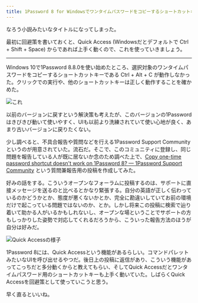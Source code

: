 ```yaml
---
title: 1Password 8 for Windowsでワンタイムパスワードをコピーするショートカットキーが動かない件
---
```

なろう小説みたいなタイトルになってしまった。

最初に回避策を書いておくと、Quick Access (Windowsだとデフォルトで Ctrl + Shift + Space) からであれば上手く動くので、これを使っていきましょう。

* * *

Windows 10で1Password 8.8.0を使い始めたところ、選択対象のワンタイムパスワードをコピーするショートカットキーである Ctrl + Alt + C が動作しなかった。クリックでの実行や、他のショートカットキーは正しく動作することを確かめた。

![](https://lh3.googleusercontent.com/docs/ADP-6oHq2u5gNR3D9YnZNFKp5XygTP2eiJU5Qdz9aeWxSNZ7Aucnvfw63OdzW48qY447MOdbZCvi69LVCv1w9gkRUkEMjh-IAAzclVy5hADvMB7znFfR1bPRhvy2uaLvBhQxTbPUbHF38qLnZHXd_QGq78cFbRUF58XmqVCjpRV4gERx-smSa4-Uss_oPWRoY8VKvYxM876PvyQST5QttgZcx-gxH37tG88RTs72Mdal-d4FyKg0cj5Uw51eUB8fajF_3UZtcJr15mymzTZXHPvye-BIhICDMGHDbzb8NoiBqcKdo-luwKKOT8UDR1v1R_ahXajXQUieAemn_pfnwzCwzOA6Mv74_wt1_Rn6cjm2IMzBBGkWLt36KmIrE_lWBE2eQF1emth3un2kndM-_zSVbzpCpOhcbF4rZHswzm0qD9Qoal4u6dH0Wto2I0OIexErPjjofkAoiMjWodj4ZuEM7TNMLFI9ljxHXGaw19VMCDRKDusomqD7R9aDrflOki115c8PxY_tb0uDINLKDlwGS9DgTyD5dryRv6bgn9PWa8cm_9PYY59uJQbnEpsY2Yd6KBtp5ebxhvRWskwxYOjHhpmgt0EvkFcG0Vn3LyHNQcyxh1lmo9FhxB5wWVQ4x6v7exnfb6VaMGCxNMzgkpSRD151f5CnrIVcvpQ86aHEcoNXNudeeutk1x1RKRp5qI2RdoN7kPXnLCbdQT0DB746L6xPKwX-5lLEzOPitUYIJsbfm1BZI9JalEbhxyjliqj4-p_7MfomlPnHMieOlodbBGd_xJzBK4nXUGiD3gLK0eThytQoFc5nc2NB6-0h-JlHS2NuUtbVjhJyVwFeZvw6Vv-Hjv-Sy6tNItInVyyRxmcrqbNW_fMvdeQ3-K-Gt5mHKqIFZdIX1gXs5XL4z2NMVROk_-wVdkBKw-4hnGMj8k2iExXV27ExcWrZYo15-EmlIUkIHUELI-NYURErwoWELrpkVY15RUF8zBFt9_udnRChgX3KbYKtgTTj5tItp8WHlRhcu4HBxOzZBF5PBF9ZYiRFhPsphenBIcRDijUkceRo9ua5GKWe9EB8eYylV8G5O03eDghjz6ICH-XURvwQobASajylqll0dYprNIJV68z9WCWlYZSH7rRcOdgamz_PUeicqGTml8BoDtdhKkEZYdS7hh7J00na264EZk4FjkwfScVsJZ6XT4oHQRwlANe0jVyNuPfBSvTEm8jOz1ZiBHvKDSJGy36q5PcDrBBkiYQ3_7fbDA "これ")

以前のバージョンに戻すという解決策も考えたが、このバージョンの1Passwordはきびきび動いて使いやすく、UIも以前より洗練されていて使い心地が良く、あまり古いバージョンに戻りたくない。

少し調べると、不具合報告や質問などを行える1Password Support Communityというのが用意されていた。流石だ。そこで、このコミュニティに登録し、同じ問題を報告している人が既に居ないか念のため調べた上で、[Copy one-time password shortcut doesn't work on 1Password 8? — 1Password Support Community](https://1password.community/discussion/comment/649927) という質問兼報告用の投稿を作成してみた。

好みの話をする。こういうオープンなフォーラムに投稿するのは、サポートに直接メッセージを送るのと比べるとかなり緊張する。自分の英語が正しく伝わっているのかどうかとか、態度が悪くないかとか、完全に勘違いしていてお前の環境だけで起こっている問題ではないのか、とか。しかし将来この投稿に検索で辿り着いて助かる人がいるかもしれないし、オープンな場ということでサポートの方もしっかりした姿勢で対応してくれるだろうから、こういった報告方法のほうが自分は好みだ。

![](https://lh3.googleusercontent.com/docs/ADP-6oHjud64xNFGhDorgJpmXw98yzIVwzziDD_HHaNVVreOiP9JiJtSvLorV7bNgmrg7xtoQ0svL93baPoDtmpSOqKOSVCcgNciHRtkEzkWkJ0HrxSQIJoq-_7aHewo59kw9wVBPxOcFBYJpiuXy3JTXpYZtN9I56vQx479kuzktJbDRoamh5RoIu--hyNV-4iXrBYRDtTHfxShCP8Eg2k6-VWRzGvHQ_hXQBxem-QGBweT9zIV3gPOJKRvWxPZMOnW5fwyrrkMGhI2upQhXerkQC-wB4-VThR3_Do6q38kpnUBtPmcpeiWb-kH2Ey10SD-6IpL84HJMh0Oj1a5L99XJqeVaKjv8GrSxJzzg82AtOO-JvVEOThLfako7n4Yc-DKmEKsc-1MF7VmsLds-UX6iWYcTB1f5BJsoPHWWSCj8I8XevMlct2jQUJZ04rWcWqJQbIEPc7sMvWCrzWW_lQFVXjxVCTr-sXoWJf_BPwvQncnZGYbIEfttK_ZZL19HQ22QTbP8wKbojbXqsJ11XMhzKrM8skRxuUf_Ad2Dhkewegses4CUoFqTkQ6yvh_lxqiZkVnrWbeLFcOVGNLFJ3Z41x7ptFPB8I0qz2tvVQq2peTFhzZJjpqihdKHn1c4Hro12R3pDwFOeqHtyQFhiOQL_MCDsNQ1PEM_eipJcngoSrdHxSK6NOHe7ryP0UndVMSS1XJEHQo_BsPRCcDkbBAL_MMs0Im2eP_ujP7G67t-j6wayZ14SVR8Sej6CtYIf-vPutvtFPeCWDxo5W9sRN-MNlv8iLx2UkmRrdxz-lLdce_LWcoFkZ7y9IVYIHe6AIlA7neY4xXofAopkuci6GS5WhaRnOzGMq2D1-5GF4cIYMVWFCDQyWde78Mi2VPDPF3yzJW71H-26aUapFj4YQFUZsY5ceC5QJPVl8GwjtBhKhhi1V6bEWpCIHpphOrbtRpaAJTLivKluVvdtjS77TMkMKpKhDxSVwq7Gn28trZEP2ERzTsBvR-fFfcCXYbWfGxTADyd79DLqr38nDdqcjgfaXs2IHkSSSQ3NpoN-2IYNAfVQsYfqtETDgPHIRjW-2dPLI0i_0Tvj_Ulk5apq81QXBrCPag1L7fcqkk2o6yiHiMytv9u_DnLa7vpux0MC1LJF1n7Ir0FNHb2_79X1uA-09AQqNNS3D_E9ivTbTX8GqW-wyawuHDPVE1TrYxvFuwAZ9PKFDVJyoozYr6fdX4VZxXOObiAei0GEcZvf4R18XNmrKTXQ "Quick Accessの様子")

1Password 8には、Quick Accessという機能があるらしい。コマンドパレットみたいなUIを呼び出せるやつだ。後日上の投稿に返信があり、こういう機能があってこっちだと多分動くからと教えてもらい、そしてQuick Accessだとワンタイムパスワード用のショートカットキーも上手く動いていた。しばらくQuick Accessを回避策として使っていこうと思う。

早く直るといいね。
